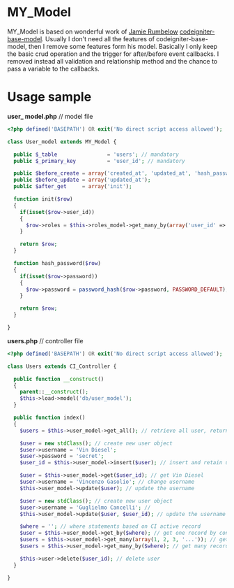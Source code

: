 # MY_Model

MY_Model is based on wonderful work of [Jamie Rumbelow](https://github.com/jamierumbelow) [codeigniter-base-model](https://github.com/jamierumbelow/codeigniter-base-model).
Usually I don't need all the features of codeigniter-base-model, then I remove some features form his model. Basically I only keep the basic crud operation and the trigger for after/before event callbacks. I removed instead all validation and relationship method and the chance to pass a variable to the callbacks.

# Usage sample

**user_ model.php** // model file
```php
<?php defined('BASEPATH') OR exit('No direct script access allowed');

class User_model extends MY_Model {

  public $_table                = 'users'; // mandatory
  public $_primary_key          = 'user_id'; // mandatory

  public $before_create = array('created_at', 'updated_at', 'hash_password');
  public $before_update = array('updated_at');
  public $after_get     = array('init');

  function init($row)
  {
    if(isset($row->user_id))
    {
      $row->roles = $this->roles_model->get_many_by(array('user_id' => $row->user_id));
    }

    return $row;
  }

  function hash_password($row)
  {
    if(isset($row->password))
    {
      $row->password = password_hash($row->password, PASSWORD_DEFAULT);
    }

    return $row;
  }

}
```

**users.php** // controller file
```php
<?php defined('BASEPATH') OR exit('No direct script access allowed');

class Users extends CI_Controller {

  public function __construct()
  {
    parent::__construct();
    $this->load->model('db/user_model');
  }

  public function index()
  {
    $users = $this->user_model->get_all(); // retrieve all user, return ampty array

    $user = new stdClass(); // create new user object
    $user->username = 'Vin Diesel';
    $user->password = 'secret';
    $user_id = $this->user_model->insert($user); // insert and retain user_id

    $user = $this->user_model->get($user_id); // get Vin Diesel
    $user->username = 'Vincenzo Gasolio'; // change username
    $this->user_model->update($user); // update the username

    $user = new stdClass(); // create new user object
    $user->username = 'Guglielmo Cancelli'; //
    $this->user_model->update($user, $user_id); // update the username (user_id is not in $user object)

    $where = ''; // where statements based on CI active record
    $user = $this->user_model->get_by($where); // get one record by conditions
    $users = $this->user_model->get_many(array(1, 2, 3, '...')); // get many records by primary keys
    $users = $this->user_model->get_many_by($where); // get many records by conditions

    $this->user->delete($user_id); // delete user
  }

}
```
